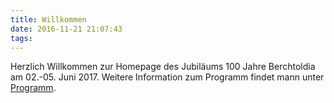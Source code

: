 ```yaml
---
title: Willkommen
date: 2016-11-21 21:07:43
tags:
---
```

Herzlich Willkommen zur Homepage des Jubiläums 100 Jahre Berchtoldia am 02.-05. Juni 2017. Weitere Information zum Programm findet mann unter [Programm](/programm).
